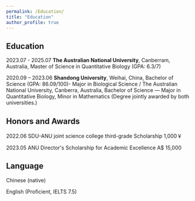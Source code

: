 ```yaml
---
permalink: /Education/
title: "Education"
author_profile: true
---
```


## Education

2023.07 - 2025.07 **The Australian National University**, Canberram, Australia, Master of Science in Quantitative Biology (GPA: 6.3/7)

2020.09 – 2023.06 **Shandong University**, Weihai, China, Bachelor of Science (GPA: 86.09/100)- Major in Biological Science / The Australian National University, Canberra, Australia, Bachelor of Science — Major in Quantitative Biology, Minor in Mathematics
(Degree jointly awarded by both universities.) 

## Honors and Awards

2022.06 SDU-ANU joint science college third-grade Scholarship  1,000￥

2023.05 ANU Director's Scholarship for Academic Excellence   A$ 15,000

## Language

Chinese (native)

English (Proficient, IELTS 7.5)